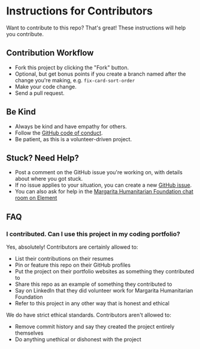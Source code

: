 # Instructions for Contributors

Want to contribute to this repo? That's great! These instructions will help you contribute.

## Contribution Workflow

* Fork this project by clicking the "Fork" button.
* Optional, but get bonus points if you create a branch named after the change you're making, e.g. `fix-card-sort-order`
* Make your code change.
* Send a pull request. 

## Be Kind

* Always be kind and have empathy for others. 
* Follow the [GitHub code of conduct](https://github.com/github/docs/blob/main/CODE_OF_CONDUCT.md).
* Be patient, as this is a volunteer-driven project.


## Stuck? Need Help?

* Post a comment on the GitHub issue you're working on, with details about where you got stuck.
* If no issue applies to your situation, you can create a new [GitHub issue](https://github.com/margaritahumanitarian/helpafamily/issues).
* You can also ask for help in the [Margarita Humanitarian Foundation chat room on Element](https://app.element.io/#/room/#mhf:matrix.org)

## FAQ

### I contributed. Can I use this project in my coding portfolio?

Yes, absolutely! Contributors are certainly allowed to:

* List their contributions on their resumes
* Pin or feature this repo on their GitHub profiles
* Put the project on their portfolio websites as something they contributed to
* Share this repo as an example of something they contributed to
* Say on LinkedIn that they did volunteer work for Margarita Humanitarian Foundation
* Refer to this project in any other way that is honest and ethical

We do have strict ethical standards. Contributors aren't allowed to:

* Remove commit history and say they created the project entirely themselves
* Do anything unethical or dishonest with the project
